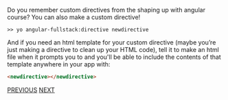 Do you remember custom directives from the shaping up with angular course? You can also make a custom directive!

	>> yo angular-fullstack:directive newdirective

And if you need an html template for your custom directive (maybe you’re just making a directive to clean up your HTML code), tell it to make an html file when it prompts you to and you'll be able to include the contents of that template anywhere in your app with:

~~~html
<newdirective></newdirective>
~~~

[PREVIOUS](https://github.com/FreeCodeCamp/FreeCodeCamp/wiki/Creating-a-new-route)
[NEXT]()